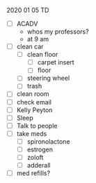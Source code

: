 2020 01 05 TD

- [ ] ACADV
  - whos my professors?
  - at 9 am
- [ ] clean car
  - [ ] clean floor
    - [ ] carpet insert
	- [ ] floor 
  - [ ] steering wheel
  - [ ] trash
- [ ] clean room
- [ ] check email
- [ ] Kelly Peyton
- [ ] Sleep
- [ ] Talk to people 
- [ ] take meds
  - [ ] spironolactone
  - [ ] estrogen
  - [ ] zoloft
  - [ ] adderall
- [ ] med refills?
